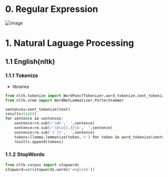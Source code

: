 # 0. Regular Expression

![image](https://user-images.githubusercontent.com/53164959/81068099-c6799580-8f1a-11ea-897d-e17e8380d24e.png)



# 1. Natural Laguage Processing
## 1.1 English(nltk)

### 1.1.1 Tokenize
- libraries
```python
from nltk.tokenize import WordPunctTokenizer,word_tokenize,sent_tokenize
from nltk.stem import WordNetLemmatizer,PorterStemmer

sentences=sent_tokenize(text)
results=list()
for sentence in sentences:
    sentence=re.sub(r'\W+',' ',sentence)
    sentence=re.sub(r'\b\w{1,3}\b',' ',sentence)
    sentence=re.sub('[ ]+',' ',sentence)
    tokens=[lemma.lemmatize(token,'v') for token in word_tokenize(sentence)]
    results.append(tokens)
```
### 1.1.2 StopWords
```python
from nltk.corpus import stopwords
stopword=set(stopwords.words('english'))

```


